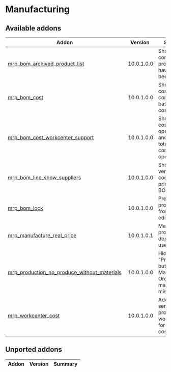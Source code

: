Manufacturing
=============

[//]: # (addons)

Available addons
----------------
**Addon** | **Version** | **Summary**
--- | --- | ---
[mrp_bom_archived_product_list](mrp_bom_archived_product_list/) | 10.0.1.0.0 | Shows if BOM contains products that have since been archived
[mrp_bom_cost](mrp_bom_cost/) | 10.0.1.0.0 | Shows the cost of BOM's components based on their cost prices
[mrp_bom_cost_workcenter_support](mrp_bom_cost_workcenter_support/) | 10.0.1.0.0 | Shows the cost of BOM's operations, and sums the total cost of components + operations
[mrp_bom_line_show_suppliers](mrp_bom_line_show_suppliers/) | 10.0.1.0.0 | Shows vendors, their codes and prices on BOM Lines
[mrp_bom_lock](mrp_bom_lock/) | 10.0.1.0.0 | Prevent product BOMs from being edited
[mrp_manufacture_real_price](mrp_manufacture_real_price/) | 10.0.1.0.1 | Manufactured product value depends on used quants
[mrp_production_no_produce_without_materials](mrp_production_no_produce_without_materials/) | 10.0.1.0.0 | Hides "Produce" button from Manufacturing Order if raw materials are missing
[mrp_workcenter_cost](mrp_workcenter_cost/) | 10.0.1.0.0 | Adds a service product to work center for calculating costs
Unported addons
----------------
**Addon** | **Version** | **Summary**
--- | --- | ---
